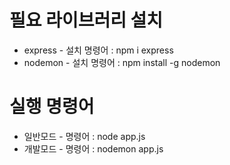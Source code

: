 # 필요 라이브러리 설치

- express
        - 설치 명령어 : npm i express
- nodemon
        - 설치 명령어 : npm install -g nodemon

# 실행 명령어
- 일반모드
        - 명령어 : node app.js
- 개발모드
        - 명령어 : nodemon app.js